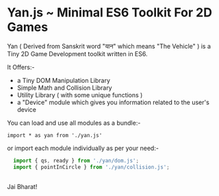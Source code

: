 # Yan.js ~ Minimal ES6 Toolkit For 2D Games

Yan ( Derived from Sanskrit word "यान" which means "The Vehicle" ) is a Tiny 2D Game Development toolkit 
written in ES6.

It Offers:-

+ a Tiny DOM Manipulation Library
+ Simple Math and Collision Library
+ Utility Library ( with some unique functions )
+ a "Device" module which gives you information related to the user's device

You can load and use all modules as a bundle:-

`import * as yan from './yan.js'`

or import each module individually as per your need:-

```Javascript
  import { qs, ready } from './yan/dom.js';
  import { pointInCircle } from './yan/collision.js';
  
```

Jai Bharat!
